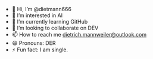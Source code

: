 - 👋 Hi, I’m @dietmann666
- 👀 I’m interested in AI
- 🌱 I’m currently learning GitHub
- 💞️ I’m looking to collaborate on DEV
- 📫 How to reach me dietrich.mannweiler@outlook.com
- 😄 Pronouns: DER
- ⚡ Fun fact: I am single.

<!---
dietmann666/dietmann666 is a ✨ special ✨ repository because its `README.md` (this file) appears on your GitHub profile.
You can click the Preview link to take a look at your changes.
--->

